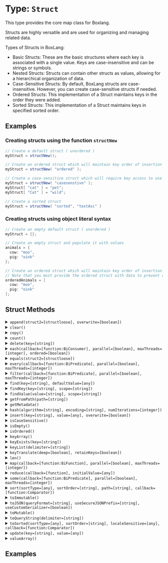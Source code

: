 [comment]: # (Note: This documentation is generated dynamically in the build process.  To modify the contents, change the javadoc on the type class, itself)

# Type: `Struct`

This type provides the core map class for Boxlang.

Structs are highly versatile and are used for organizing and managing related data.

 Types of Structs in BoxLang:

 * Basic Structs: These are the basic structures where each key is associated with a single value. Keys are case-insensitive and can be strings or symbols.
 * Nested Structs: Structs can contain other structs as values, allowing for a hierarchical organization of data.
 * Case-Sensitive Structs: By default, BoxLang structs are case-insensitive. However, you can create case-sensitive structs if needed.
 * Ordered Structs: This implementation of a Struct maintains keys in the order they were added.
 * Sorted Structs: This implementation of a Struct maintains keys in specified sorted order.

## Examples

### Creating structs using the function `structNew`

```java
// Create a default struct ( unordered )
myStruct = structNew();

// Create an ordered struct which will maintain key order of insertion
myStruct = structNew( "ordered" );

// Create a case-sensitive struct which will require key access to use the exact casing
myStruct = structNew( "casesenstive" );
myStruct[ "cat" ] = "pet";
myStruct[ "Cat" ] = "wild";

// Create a sorted struct 
myStruct = structNew( "sorted", "textAsc" )
```


### Creating structs using object literal syntax

```java
// Create an empty default struct ( unordered )
myStruct = {};

// Create an empty struct and populate it with values
animals = {
  cow: "moo",
  pig: "oink"
};

// Create an ordered struct which will maintain key order of insertion
// Note that you must provide the ordered struct with data to prevent confusion as to whether it is an array or struct
orderedAnimals = [
  cow: "moo",
  pig: "oink"
];
```


## Struct Methods

<details>
<summary><code>append(struct2=[structloose], overwrite=[boolean])</code></summary>

Appends the contents of a second struct to the first struct either with or
 without overwrite

Arguments:

| Argument | Type | Required | Default |
|----------|------|----------|---------|
| `struct2` | `struct` | `true` | `null` |
| `overwrite` | `boolean` | `false` | `true` |


Examples:
*Append One Struct to Another:*

```java
animals = {
  cow: "moo",
  pig: "oink"
};

// Show current animals
animals.dump( label ="Current animals" );

// Create a new animal
newAnimal = {
  cat: "meow"
};

// Append the newAnimal to animals
animals.append( newAnimal );

animals.dump( label="Updated animals" );
```

</details>
<details>
<summary><code>clear()</code></summary>

Clear all items from struct
</details>
<details>
<summary><code>copy()</code></summary>

Creates a shallow copy of a struct.

Copies top-level keys, values, and arrays in the structure by value; copies nested structures by reference.
</details>
<details>
<summary><code>count()</code></summary>

Returns the absolute value of a number
</details>
<details>
<summary><code>delete(key=[string])</code></summary>

Deletes a key from a struct

Arguments:

| Argument | Type | Required | Default |
|----------|------|----------|---------|
| `key` | `string` | `true` | `null` |

</details>
<details>
<summary><code>each(callback=[function:BiConsumer], parallel=[boolean], maxThreads=[integer], ordered=[boolean])</code></summary>

Used to iterate over a struct and run the function closure for each key/value pair.

Arguments:

| Argument | Type | Required | Default |
|----------|------|----------|---------|
| `callback` | `function:BiConsumer` | `true` | `null` |
| `parallel` | `boolean` | `false` | `false` |
| `maxThreads` | `integer` | `false` | `null` |
| `ordered` | `boolean` | `false` | `false` |

</details>
<details>
<summary><code>equals(struct2=[structloose])</code></summary>

Tests equality between two structs

Arguments:

| Argument | Type | Required | Default |
|----------|------|----------|---------|
| `struct2` | `struct` | `true` | `null` |

</details>
<details>
<summary><code>every(callback=[function:BiPredicate], parallel=[boolean], maxThreads=[integer])</code></summary>

Used to iterate over a struct and test whether every item in the struct meets the test.

Arguments:

| Argument | Type | Required | Default |
|----------|------|----------|---------|
| `callback` | `function:BiPredicate` | `true` | `null` |
| `parallel` | `boolean` | `false` | `false` |
| `maxThreads` | `integer` | `false` | `null` |

</details>
<details>
<summary><code>filter(callback=[function:BiPredicate], parallel=[boolean], maxThreads=[integer])</code></summary>

Used to filter a struct and return a new struct containing the result

Arguments:

| Argument | Type | Required | Default |
|----------|------|----------|---------|
| `callback` | `function:BiPredicate` | `true` | `null` |
| `parallel` | `boolean` | `false` | `false` |
| `maxThreads` | `integer` | `false` | `null` |

</details>
<details>
<summary><code>find(key=[string], defaultValue=[any])</code></summary>

Finds and retrieves a top-level key from a string in a struct

Arguments:

| Argument | Type | Required | Default |
|----------|------|----------|---------|
| `key` | `string` | `true` | `null` |
| `defaultValue` | `any` | `false` | `null` |

</details>
<details>
<summary><code>findKey(key=[string], scope=[string])</code></summary>

Searches a struct for a given key and returns an array of values

Arguments:

| Argument | Type | Required | Default |
|----------|------|----------|---------|
| `key` | `string` | `true` | `null` |
| `scope` | `string` | `false` | `one` |

</details>
<details>
<summary><code>findValue(value=[string], scope=[string])</code></summary>

Searches a struct for a given value and returns an array of results

Arguments:

| Argument | Type | Required | Default |
|----------|------|----------|---------|
| `value` | `string` | `true` | `null` |
| `scope` | `string` | `false` | `one` |

</details>
<details>
<summary><code>getFromPath(path=[string])</code></summary>

Retrieves the value from a struct using a path based expression

Arguments:

| Argument | Type | Required | Default |
|----------|------|----------|---------|
| `path` | `string` | `true` | `null` |

</details>
<details>
<summary><code>getMetadata()</code></summary>

Gets Struct-specific metadata of the requested struct.
</details>
<details>
<summary><code>hash(algorithm=[string], encoding=[string], numIterations=[integer])</code></summary>

Creates an algorithmic hash of an object

Arguments:

| Argument | Type | Required | Default |
|----------|------|----------|---------|
| `algorithm` | `string` | `false` | `MD5` |
| `encoding` | `string` | `false` | `utf-8` |
| `numIterations` | `integer` | `false` | `1` |

</details>
<details>
<summary><code>insert(key=[string], value=[any], overwrite=[boolean])</code></summary>

Inserts a key/value pair in to a struct - with an optional overwrite argument

Arguments:

| Argument | Type | Required | Default |
|----------|------|----------|---------|
| `key` | `string` | `true` | `null` |
| `value` | `any` | `true` | `null` |
| `overwrite` | `boolean` | `false` | `false` |

</details>
<details>
<summary><code>isCaseSensitive()</code></summary>

Returns whether the give struct is case sensitive
</details>
<details>
<summary><code>isEmpty()</code></summary>

Determine whether a given value is empty
</details>
<details>
<summary><code>isOrdered()</code></summary>

Tests whether a struct is ordered ( e.g.

linked )
</details>
<details>
<summary><code>keyArray()</code></summary>

Get keys of a struct as an array
</details>
<details>
<summary><code>keyExists(key=[string])</code></summary>

Tests whether a key exists in a struct and returns a boolean value

Arguments:

| Argument | Type | Required | Default |
|----------|------|----------|---------|
| `key` | `string` | `true` | `null` |

</details>
<details>
<summary><code>keyList(delimiter=[string])</code></summary>

Get keys of a struct as a string list

Arguments:

| Argument | Type | Required | Default |
|----------|------|----------|---------|
| `delimiter` | `string` | `false` | `,` |

</details>
<details>
<summary><code>keyTranslate(deep=[boolean], retainKeys=[boolean])</code></summary>

Converts a struct with dot-notated keys in to an unflattened version

Arguments:

| Argument | Type | Required | Default |
|----------|------|----------|---------|
| `deep` | `boolean` | `false` | `false` |
| `retainKeys` | `boolean` | `false` | `false` |

</details>
<details>
<summary><code>len()</code></summary>

Returns the absolute value of a number
</details>
<details>
<summary><code>map(callback=[function:BiFunction], parallel=[boolean], maxThreads=[integer])</code></summary>

Used to map a struct to a new struct of the same type containing the result

Arguments:

| Argument | Type | Required | Default |
|----------|------|----------|---------|
| `callback` | `function:BiFunction` | `true` | `null` |
| `parallel` | `boolean` | `false` | `false` |
| `maxThreads` | `integer` | `false` | `null` |

</details>
<details>
<summary><code>reduce(callback=[function], initialValue=[any])</code></summary>

Run the provided udf against struct to reduce the values to a single output

Arguments:

| Argument | Type | Required | Default |
|----------|------|----------|---------|
| `callback` | `function` | `true` | `null` |
| `initialValue` | `any` | `false` | `null` |

</details>
<details>
<summary><code>some(callback=[function:BiPredicate], parallel=[boolean], maxThreads=[integer])</code></summary>

Used to iterate over a struct and test whether any items meet the test callback.

Arguments:

| Argument | Type | Required | Default |
|----------|------|----------|---------|
| `callback` | `function:BiPredicate` | `true` | `null` |
| `parallel` | `boolean` | `false` | `false` |
| `maxThreads` | `integer` | `false` | `null` |

</details>
<details>
<summary><code>sort(sortType=[any], sortOrder=[string], path=[string], callback=[function:Comparator])</code></summary>

Sorts a struct according to the specified arguments and returns an array of struct keys

Arguments:

| Argument | Type | Required | Default |
|----------|------|----------|---------|
| `sortType` | `any` | `false` | `text` |
| `sortOrder` | `string` | `false` | `asc` |
| `path` | `string` | `false` | `null` |
| `callback` | `function:Comparator` | `false` | `null` |

</details>
<details>
<summary><code>toImmutable()</code></summary>

Convert an array, struct or query to its immutable counterpart.
</details>
<details>
<summary><code>toJSON(queryFormat=[string], useSecureJSONPrefix=[string], useCustomSerializer=[boolean])</code></summary>

Converts a BoxLang variable into a JSON (JavaScript Object Notation) string.

Arguments:

| Argument | Type | Required | Default |
|----------|------|----------|---------|
| `queryFormat` | `string` | `false` | `row` |
| `useSecureJSONPrefix` | `string` | `false` | `false` |
| `useCustomSerializer` | `boolean` | `false` | `null` |

</details>
<details>
<summary><code>toMutable()</code></summary>

Convert an array, struct or query to its mutable counterpart.
</details>
<details>
<summary><code>toQueryString(delimiter=[string])</code></summary>

Converts a struct to a query string using the specified delimiter.

<p>,
 The default delimiter is ,{@code "&"}

Arguments:

| Argument | Type | Required | Default |
|----------|------|----------|---------|
| `delimiter` | `string` | `false` | `&` |

</details>
<details>
<summary><code>toSorted(sortType=[any], sortOrder=[string], localeSensitive=[any], callback=[function:Comparator])</code></summary>

Converts a struct to a sorted struct - using either a callback comparator or textual directives as the sort option

Arguments:

| Argument | Type | Required | Default |
|----------|------|----------|---------|
| `sortType` | `any` | `false` | `text` |
| `sortOrder` | `string` | `false` | `asc` |
| `localeSensitive` | `any` | `false` | `false` |
| `callback` | `function:Comparator` | `false` | `null` |

</details>
<details>
<summary><code>update(key=[string], value=[any])</code></summary>

Updates or sets a key/value pair in to a struct

Arguments:

| Argument | Type | Required | Default |
|----------|------|----------|---------|
| `key` | `string` | `true` | `null` |
| `value` | `any` | `true` | `null` |

</details>
<details>
<summary><code>valueArray()</code></summary>

Returns an array of all values of top level keys in a struct
</details>


## Examples
